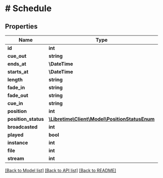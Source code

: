 # # Schedule

## Properties

Name | Type | Description | Notes
------------ | ------------- | ------------- | -------------
**id** | **int** |  | [readonly]
**cue_out** | **string** |  | [readonly]
**ends_at** | **\DateTime** |  | [readonly]
**starts_at** | **\DateTime** |  |
**length** | **string** |  | [optional]
**fade_in** | **string** |  | [optional]
**fade_out** | **string** |  | [optional]
**cue_in** | **string** |  |
**position** | **int** |  |
**position_status** | [**\Libretime\Client\Model\PositionStatusEnum**](PositionStatusEnum.md) |  | [optional]
**broadcasted** | **int** |  |
**played** | **bool** |  | [optional]
**instance** | **int** |  |
**file** | **int** |  | [optional]
**stream** | **int** |  | [optional]

[[Back to Model list]](../../README.md#models) [[Back to API list]](../../README.md#endpoints) [[Back to README]](../../README.md)
